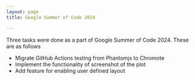```yaml
---
layout: page
title: Google Summer of Code 2024

---
```


Three tasks were done as a part of Google Summer of Code 2024. These are as follows

- Migrate GitHub Actions testing from Phantomjs to Chromote
- Implement the functionality of screenshot of the plot
- Add feature for enabling user defined layout
